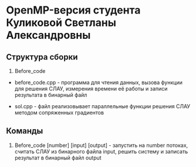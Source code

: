 # OpenMP-версия студента Куликовой Светланы Александровны

## Структура сборки

1) Before_code

- before_code.cpp - программа для чтения данных, вызова функции для решения СЛАУ, измерения времени её работы и записи результата в бинарный файл

- sol.cpp - файл реализовывает параллельные функции решения СЛАУ методом сопряженных градиентов

## Команды

1) Before_code [number] [input] [output] - запустить на number потоках, считать СЛАУ из бинарного файла input, решить систему и записать результат в бинарный файл output
